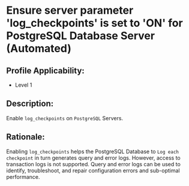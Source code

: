 # Ensure server parameter 'log_checkpoints' is set to 'ON' for PostgreSQL Database Server (Automated)

## Profile Applicability:

- Level 1

## Description:

Enable `log_checkpoints` on `PostgreSQL` Servers.

## Rationale:

Enabling `log_checkpoints` helps the PostgreSQL Database to `Log each checkpoint` in turn generates query and error logs. However, access to transaction logs is not supported. Query and error logs can be used to identify, troubleshoot, and repair configuration errors and sub-optimal performance.